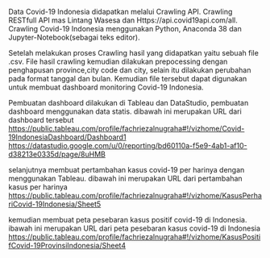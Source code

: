 Data Covid-19 Indonesia didapatkan melalui Crawling API. Crawling RESTfull API mas Lintang Wasesa dan Https://api.covid19api.com/all. Crawling Covid-19 Indonesia menggunakan Python, Anaconda 38 dan Jupyter-Notebook(sebagai teks editor).

Setelah melakukan proses Crawling hasil yang didapatkan yaitu sebuah file .csv. File hasil crawling kemudian dilakukan prepocessing dengan penghapusan province,city code dan city, selain itu dilakukan perubahan pada format tanggal dan bulan. Kemudian file tersebut dapat digunakan untuk membuat dashboard monitoring Covid-19 Indonesia.

Pembuatan dashboard dilakukan di Tableau dan DataStudio, pembuatan dashboard menggunakan data statis. dibawah ini merupakan URL dari dashboard tersebut https://public.tableau.com/profile/fachriezalnugraha#!/vizhome/Covid-19IndonesiaDashboard/Dashboard1 https://datastudio.google.com/u/0/reporting/bd60110a-f5e9-4ab1-af10-d38213e0335d/page/8uHMB

selanjutnya membuat pertambahan kasus covid-19 per harinya dengan menggunakan Tableau. dibawah ini merupakan URL dari pertambahan kasus per harinya https://public.tableau.com/profile/fachriezalnugraha#!/vizhome/KasusPerhariCovid-19Indonesia/Sheet5

kemudian membuat peta pesebaran kasus positif covid-19 di Indonesia. ibawah ini merupakan URL dari peta pesebaran kasus covid-19 di Indonesia https://public.tableau.com/profile/fachriezalnugraha#!/vizhome/KasusPositifCovid-19ProvinsiIndonesia/Sheet4
